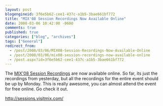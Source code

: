 ```yaml
---
layout: post
blogengineid: 3f6e5b62-cee1-437c-a1b5-3bae661bf772
title: "MIX'08 Session Recordings Now Available Online"
date: 2008-03-06 10:42:00 -0600
comments: true
published: true
categories: ["blog", "archives"]
tags: ["General"]
redirect_from: 
  - /post/2008/03/06/MIX08-Session-Recordings-Now-Available-Online
  - /post/2008/03/06/mix08-session-recordings-now-available-online
  - /post.aspx?id=3f6e5b62-cee1-437c-a1b5-3bae661bf772
---
```

<!-- more -->

The <a href="http://sessions.visitmix.com/">MIX'08 Session Recordings</a> are now available online. So far, its just the recordings from yesterday, but all the recordings for the entire event should be up by Monday. This is really awesome, you can almost attend the event for free online. Go check it out.

<a href="http://sessions.visitmix.com/">http://sessions.visitmix.com/</a>
